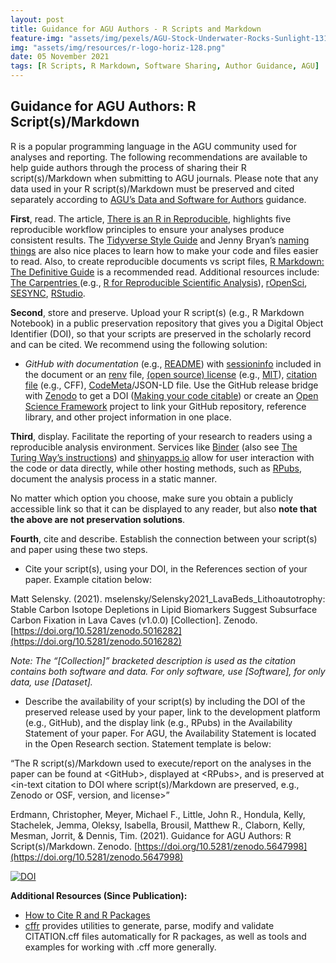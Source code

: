 ```yaml
---
layout: post
title: Guidance for AGU Authors - R Scripts and Markdown
feature-img: "assets/img/pexels/AGU-Stock-Underwater-Rocks-Sunlight-1314x400.jpg"
img: "assets/img/resources/r-logo-horiz-128.png"
date: 05 November 2021
tags: [R Scripts, R Markdown, Software Sharing, Author Guidance, AGU]
---
```



## Guidance for AGU Authors: R Script(s)/Markdown

R is a popular programming language in the AGU community used for analyses and reporting. The following recommendations are available to help guide authors through the process of sharing their R script(s)/Markdown when submitting to AGU journals. Please note that any data used in your R script(s)/Markdown must be preserved and cited separately according to [AGU’s Data and Software for Authors](https://www.agu.org/Publish-with-AGU/Publish/Author-Resources/Data-and-Software-for-Authors) guidance.

**First**, read. The article, [There is an R in Reproducible](https://towardsdatascience.com/there-is-an-r-in-reproducibility-b9120712742f), highlights five reproducible workflow principles to ensure your analyses produce consistent results. The [Tidyverse Style Guide](https://style.tidyverse.org/index.html) and Jenny Bryan’s [naming things](https://speakerdeck.com/jennybc/how-to-name-files) are also nice places to learn how to make your code and files easier to read. Also, to create reproducible documents vs script files, [R Markdown: The Definitive Guide](https://bookdown.org/yihui/rmarkdown/) is a recommended read. Additional resources include: [The Carpentries ](https://carpentries.org/)(e.g., [R for Reproducible Scientific Analysis](https://swcarpentry.github.io/r-novice-gapminder/)), [rOpenSci](https://ropensci.org/), [SESYNC](https://www.sesync.org/), [RStudio](https://www.rstudio.com/). 

**Second**, store and preserve. Upload your R script(s) (e.g., R Markdown Notebook) in a public preservation repository that gives you a Digital Object Identifier (DOI), so that your scripts are preserved in the scholarly record and can be cited. We recommend using the following solution:

* _GitHub with documentation_ (e.g., [README](https://data.research.cornell.edu/content/readme)) with [sessioninfo](https://www.rdocumentation.org/packages/devtools/versions/2.4.2) included in the document or an [renv](https://rstudio.github.io/renv/articles/renv.html) file, [(open source) license](https://r-pkgs.org/license.html) (e.g., [MIT](https://choosealicense.com/licenses/mit/)), [citation file](https://citation-file-format.github.io/#/what-is-a-citation-cff-file) (e.g., CFF), [CodeMeta](https://codemeta.github.io/codemeta-generator/)/JSON-LD file. Use the GitHub release bridge with [Zenodo](https://zenodo.org/) to get a DOI ([Making your code citable](https://guides.github.com/activities/citable-code/)) or create an [Open Science Framework](http://osf.io) project to link your GitHub repository, reference library, and other project information in one place.

**Third**, display. Facilitate the reporting of your research to readers using a reproducible analysis environment. Services like [Binder](https://www.marsja.se/how-to-use-binder-r-statistical-environment-for-reproducible-research/) (also see [The Turing Way’s instructions](https://the-turing-way.netlify.app/reproducible-research/renv/renv-binder.html)) and [shinyapps.io](https://www.shinyapps.io/) allow for user interaction with the code or data directly, while other hosting methods, such as [RPubs](https://rpubs.com/), document the analysis process in a static manner.

No matter which option you choose, make sure you obtain a publicly accessible link so that it can be displayed to any reader, but also **note that the above are not preservation solutions**.

**Fourth**, cite and describe. Establish the connection between your script(s) and paper using these two steps.

* Cite your script(s), using your DOI, in the References section of your paper. Example citation below:  

Matt Selensky. (2021). mselensky/Selensky2021&#95;LavaBeds&#95;Lithoautotrophy: Stable Carbon Isotope Depletions in Lipid Biomarkers Suggest Subsurface Carbon Fixation in Lava Caves (v1.0.0) [Collection]. Zenodo. [https://doi.org/10.5281/zenodo.5016282](https://doi.org/10.5281/zenodo.5016282)  

_Note: The “[Collection]” bracketed description is used as the citation contains both software and data. For only software, use [Software], for only data, use [Dataset]._  

* Describe the availability of your script(s) by including the DOI of the preserved release used by your paper, link to the development platform (e.g., GitHub), and the display link (e.g., RPubs) in the Availability Statement of your paper. For AGU, the Availability Statement is located in the Open Research section. Statement template is below:

“The R script(s)/Markdown used to execute/report on the analyses in the paper can be found at &lt;GitHub&gt;, displayed at &lt;RPubs&gt;, and is preserved at &lt;in-text citation to DOI where script(s)/Markdown are preserved, e.g., Zenodo or OSF, version, and license&gt;”

Erdmann, Christopher, Meyer, Michael F., Little, John R., Hondula, Kelly, Stachelek, Jemma, Oleksy, Isabella, Brousil, Matthew R., Claborn, Kelly, Mesman, Jorrit, & Dennis, Tim. (2021). Guidance for AGU Authors: R Script(s)/Markdown. Zenodo. [https://doi.org/10.5281/zenodo.5647998](https://doi.org/10.5281/zenodo.5647998)

[![DOI](https://zenodo.org/badge/DOI/10.5281/zenodo.5647998.svg)](https://doi.org/10.5281/zenodo.5647998)


**Additional Resources (Since Publication):**
- [How to Cite R and R Packages](https://ropensci.org/blog/2021/11/16/how-to-cite-r-and-r-packages/)
- [cffr](https://docs.ropensci.org/cffr/) provides utilities to generate, parse, modify and validate CITATION.cff files automatically for R packages, as well as tools and examples for working with .cff more generally.

